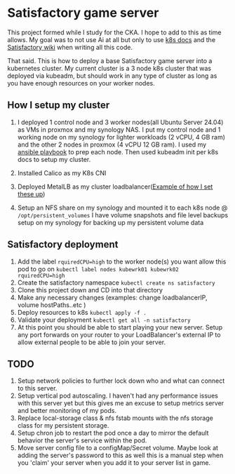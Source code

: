 # Satisfactory game server
This project formed while I study for the CKA. I hope to add to this as time allows. My goal was to not use Ai at all but only to use [k8s docs](https://kubernetes.io/docs/home/) and the [Satisfactory wiki](https://satisfactory.wiki.gg/wiki/Dedicated_servers) when writing all this code.

That said. This is how to deploy a base Satisfactory game server into a kubernetes cluster.
My current cluster is a 3 node k8s cluster that was deployed via kubeadm, but should work in any type of cluster as long as you have enough resources on your worker nodes.

## How I setup my cluster ##
  1. I deployed 1 control node and 3 worker nodes(all Ubuntu Server 24.04) as VMs in proxmox and my synology NAS. I put my control node and 1 working node on my synology for lighter workloads (2 vCPU, 4 GB ram) and the other 2 nodes in proxmox (4 vCPU 12 GB ram). I used my [ansible playbook](https://github.com/ChrisZ-IT/initial_k8s_node_prep) to prep each node. Then used kubeadm init per k8s docs to setup my cluster.

  2. Installed Calico as my K8s CNI

  3. Deployed MetalLB as my cluster loadbalancer([Example of how I set these up](https://github.com/ChrisZ-IT/base_k8s_deployment))

  4. Setup an NFS share on my synology and mounted it to each k8s node @ `/opt/persistent_volumes`
    I have volume snapshots and file level backups setup on my synology for backing up my persistent volume data


## Satisfactory deployment
  1. Add the label `rquiredCPU=high` to the worker node(s) you want allow this pod to go on `kubectl label nodes kubewrk01 kubewrk02 rquiredCPU=high`
  2. Create the satisfactory namespace `kubectl create ns satisfactory`
  3. Clone this project down and CD into that directory
  4. Make any necessary changes (examples: change loadbalancerIP, volume hostPaths..etc )
  5. Deploy resources to k8s `kubectl apply -f .`
  6. Validate your deployment `kubectl get all -n satisfactory`
  7. At this point you should be able to start playing your new server. Setup any port forwards on your router to your LoadBalancer's external IP to allow external people to be able to join your server.

## TODO
  1. Setup network policies to further lock down who and what can connect to this server.
  2. Setup vertical pod autoscaling. I haven't had any performance issues with this server yet but this gives me an excuse to setup metrics server and better monitoring of my pods.
  3. Replace local-storage class & nfs fstab mounts with the nfs storage class for my persistent storage.
  4. Setup chron job to restart the pod once a day to mirror the default behavior the server's service within the pod.
  5. Move server config file to a configMap/Secret volume. Maybe look at adding the server's password to this as well this is a manual step when you 'claim' your server when you add it to your server list in game.
